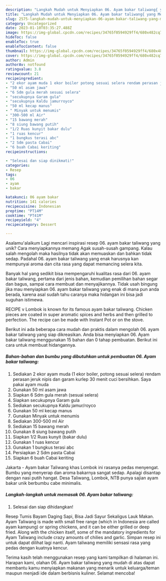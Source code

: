 ```yaml
---
description: "Langkah Mudah untuk Menyiapkan 06. Ayam bakar taliwang{ yang Menggugah Selera"
title: "Langkah Mudah untuk Menyiapkan 06. Ayam bakar taliwang{ yang Menggugah Selera"
slug: 2575-langkah-mudah-untuk-menyiapkan-06-ayam-bakar-taliwang-yang-menggugah-selera
category: Uncategorized
date: 2023-01-10T03:35:27.488Z
image: https://img-global.cpcdn.com/recipes/34765f0594929ff4/680x482cq70/06-ayam-bakar-taliwang-foto-resep-utama.jpg
hideToc: false
enableToc: true
enableTocContent: false
thumbnail: https://img-global.cpcdn.com/recipes/34765f0594929ff4/680x482cq70/06-ayam-bakar-taliwang-foto-resep-utama.jpg
cover: https://img-global.cpcdn.com/recipes/34765f0594929ff4/680x482cq70/06-ayam-bakar-taliwang-foto-resep-utama.jpg
author: Admin
authorAv: notfound
ratingvalue: 3.8
reviewcount: 21
recipeingredient:
- "2 ekor ayam muda 1 ekor boiler potong sesuai selera rendam perasan jeruk nipis dan garam kurlep 30 menit cuci bersihkan Saya pakai ayam muda"
- "50 ml asam jawa"
- "6 Sdm gula merah sesuai selera"
- "secukupnya Garam gula"
- "secukupnya Kaldu jamurroyco"
- "50 ml kecap manus"
- " Minyak untuk menumis"
- "300-500 ml Air"
- "15 bawang merah"
- "8 siung bawang putih"
- "1/2 Ruas kunyit bakar dulu"
- "1 ruas kencur"
- "1 bungkus terasi abc"
- "2 Sdm pasta Cabai"
- "6 buah Cabai keriting"
recipeinstructions:

- "Selesai dan siap dinikmati!"
categories:
- Resep
tags:
- 06
- ayam
- bakar

katakunci: 06 ayam bakar 
nutrition: 141 calories
recipecuisine: Indonesian
preptime: "PT14M"
cooktime: "PT41M"
recipeyield: "4"
recipecategory: Dessert

---
```



Asalamu'alaikum Lagi mencari inspirasi resep 06. ayam bakar taliwang yang unik? Cara menyiapkannya memang Agak susah-susah gampang. Kalau salah mengolah maka hasilnya tidak akan memuaskan dan bahkan tidak sedap. Padahal 06. ayam bakar taliwang yang enak harusnya kan mempunyai aroma dan cita rasa yang dapat memancing selera kita.


Banyak hal yang sedikit bisa mempengaruhi kualitas rasa dari 06. ayam bakar taliwang, pertama dari jenis bahan, kemudian pemilihan bahan segar dan bagus, sampai cara membuat dan menyajikannya. Tidak usah bingung jika mau menyiapkan 06. ayam bakar taliwang yang enak di mana pun anda berada, karena asal sudah tahu caranya maka hidangan ini bisa jadi suguhan istimewa.

RECIPE v Lombok is known for its famous ayam bakar taliwang. Chicken pieces are coated in super aromatic spices and herbs and then grilled to perfection. The recipe can be made with Instant Pot or on the stove.


Berikut ini ada beberapa cara mudah dan praktis dalam mengolah 06. ayam bakar taliwang yang siap dikreasikan. Anda bisa menyiapkan 06. Ayam bakar taliwang menggunakan 15 bahan dan 0 tahap pembuatan. Berikut ini cara untuk membuat hidangannya.

<!--inarticleads1-->

##### Bahan-bahan dan bumbu yang dibutuhkan untuk pembuatan 06. Ayam bakar taliwang:

1. Sediakan 2 ekor ayam muda (1 ekor boiler, potong sesuai selera) rendam perasan jeruk nipis dan garam kurlep 30 menit cuci bersihkan. Saya pakai ayam muda
1. Gunakan 50 ml asam jawa
1. Siapkan 6 Sdm gula merah (sesuai selera)
1. Siapkan secukupnya Garam gula
1. Sediakan secukupnya Kaldu jamur/royco
1. Gunakan 50 ml kecap manus
1. Gunakan  Minyak untuk menumis
1. Sediakan 300-500 ml Air
1. Sediakan 15 bawang merah
1. Gunakan 8 siung bawang putih
1. Siapkan 1/2 Ruas kunyit (bakar dulu)
1. Gunakan 1 ruas kencur
1. Gunakan 1 bungkus terasi abc
1. Persiapkan 2 Sdm pasta Cabai
1. Siapkan 6 buah Cabai keriting


Jakarta - Ayam bakar Taliwang khas Lombok ini rasanya pedas menyengat. Bumbu yang menyerap dan aroma bakarnya sangat sedap. Apalagi disantap dengan nasi putih hangat. Desa Taliwang, Lombok, NTB punya sajian ayam bakar unik berbumbu cabe minimalis. 

<!--inarticleads2-->

##### Langkah-langkah untuk memasak 06. Ayam bakar taliwang:


1. Selesai dan siap dihidangkan!

Resep Tumis Bayam Daging Sapi, Bisa Jadi Sayur Sekaligus Lauk Makan. Ayam Taliwang is made with small free range (which in Indonesia are called ayam kampung) or spring chickens, and it can be either grilled or deep fried. Along with the chicken itself, some of the mandatory ingredients for Ayam Taliwang include crazy amounts of chilies and garlic. Simpan resep ini untuk dapat dilihat lagi nanti. Ayam taliwang memiliki sensasi rasa yang pedas dengan kuatnya kencur. 

Terima kasih telah menggunakan resep yang kami tampilkan di halaman ini. Harapan kami, olahan 06. Ayam bakar taliwang yang mudah di atas dapat membantu kamu menyiapkan makanan yang menarik untuk keluarga/teman maupun menjadi ide dalam berbisnis kuliner. Selamat mencoba!
